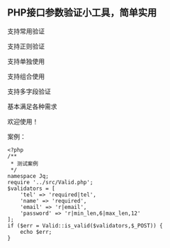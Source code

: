 ## PHP接口参数验证小工具，简单实用
支持常用验证

支持正则验证

支持单独使用

支持组合使用

支持多字段验证

基本满足各种需求

欢迎使用！

案例：
```
<?php
/**
 * 测试案例
 */
namespace Jq;
require '../src/Valid.php';
$validators = [
    'tel' => 'required|tel',
    'name' => 'required',
    'email' => 'r|email',
    'password' => 'r|min_len,6|max_len,12'
];
if ($err = Valid::is_valid($validators,$_POST)) {
    echo $err;
}
```
